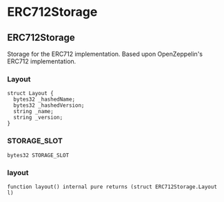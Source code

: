 # ERC712Storage

## ERC712Storage

Storage for the ERC712 implementation.
Based upon OpenZeppelin's ERC712 implementation.

### Layout

```solidity
struct Layout {
  bytes32 _hashedName;
  bytes32 _hashedVersion;
  string _name;
  string _version;
}
```

### STORAGE_SLOT

```solidity
bytes32 STORAGE_SLOT
```

### layout

```solidity
function layout() internal pure returns (struct ERC712Storage.Layout l)
```

